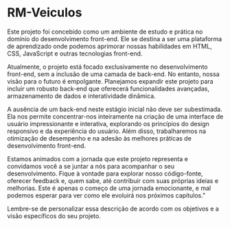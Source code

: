 # RM-Veiculos
Este projeto foi concebido como um ambiente de estudo e prática no domínio do desenvolvimento front-end. Ele se destina a ser uma plataforma de aprendizado onde podemos aprimorar nossas habilidades em HTML, CSS, JavaScript e outras tecnologias front-end.

Atualmente, o projeto está focado exclusivamente no desenvolvimento front-end, sem a inclusão de uma camada de back-end. No entanto, nossa visão para o futuro é empolgante. Planejamos expandir este projeto para incluir um robusto back-end que oferecerá funcionalidades avançadas, armazenamento de dados e interatividade dinâmica.

A ausência de um back-end neste estágio inicial não deve ser subestimada. Ela nos permite concentrar-nos inteiramente na criação de uma interface de usuário impressionante e interativa, explorando os princípios do design responsivo e da experiência do usuário. Além disso, trabalharemos na otimização de desempenho e na adesão às melhores práticas de desenvolvimento front-end.

Estamos animados com a jornada que este projeto representa e convidamos você a se juntar a nós para acompanhar o seu desenvolvimento. Fique à vontade para explorar nosso código-fonte, oferecer feedback e, quem sabe, até contribuir com suas próprias ideias e melhorias. Este é apenas o começo de uma jornada emocionante, e mal podemos esperar para ver como ele evoluirá nos próximos capítulos."

Lembre-se de personalizar essa descrição de acordo com os objetivos e a visão específicos do seu projeto.
